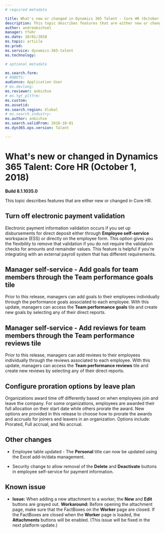 ```yaml
---
# required metadata

title: What's new or changed in Dynamics 365 Talent - Core HR (October 1, 2018)
description: This topic describes features that are either new or changed in Microsoft Dynamics 365 Talent - Core HR.
author: andreabichsel
manager: tfehr
ms.date: 10/01/2018
ms.topic: article
ms.prod: 
ms.service: dynamics-365-talent
ms.technology: 

# optional metadata

ms.search.form: 
# ROBOTS: 
audience: Application User
# ms.devlang: 
ms.reviewer: anbichse
# ms.tgt_pltfrm: 
ms.custom: 
ms.assetid: 
ms.search.region: Global
# ms.search.industry: 
ms.author: anbichse
ms.search.validFrom: 2018-10-01
ms.dyn365.ops.version: Talent

---
```


# What's new or changed in Dynamics 365 Talent: Core HR (October 1, 2018)

**Build 8.1.1035.0**

This topic describes features that are either new or changed in Core HR.

## Turn off electronic payment validation

Electronic payment information validation occurs if you set up disbursements for
direct deposit either through **Employee self-service** workspace (ESS) or directly on the employee form. This option
gives you the flexibility to remove that validation if you do not require the
validation checks for amounts and remainder values. This feature is helpful if you're
integrating with an external payroll system that has different requirements.

## Manager self-service - Add goals for team members through the Team performance goals tile

Prior to this release, managers can add goals to their employees individually
through the performance goals associated to each employee. With this update,
managers can access the **Team performance goals** tile and create new goals by
selecting any of their direct reports.

## Manager self-service - Add reviews for team members through the Team performance reviews tile

Prior to this release, managers can add reviews to their employees individually
through the reviews associated to each employee. With this update, managers can
access the **Team performance reviews** tile and create new reviews by selecting
any of their direct reports.

## Configure proration options by leave plan

Organizations award time off differently based on when employees join and leave
the company. For some organizations, employees are awarded their full allocation
on their start date while others prorate the award. New options are provided in
this release to choose how to prorate the awards and accruals for joiners and
leavers in an organization. Options include: Prorated, Full accrual, and No accrual.

## Other changes

-   Employee table updated - The **Personal** title can now be updated using the Excel
    add-in/data management.

-   Security change to allow removal of the **Delete** and **Deactivate** buttons in
    employee self-service for payment information.

## Known issue

-   **Issue:** When adding a new attachment to a worker, the **New** and
    **Edit** buttons are grayed out. **Workaround:** Before opening the
    attachment page, make sure that the FactBoxes on the **Worker** page are
    closed. If the FactBoxes are closed when the **Worker** page is loaded, the
    **Attachments** buttons will be enabled. (This issue will be fixed in the next
    platform update.)
